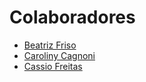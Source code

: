 # Colaboradores

- [Beatriz Friso](https://github.com/beatrizfriso)  
- [Caroliny Cagnoni](https://github.com/cgcagnoni)  
- [Cassio Freitas](https://github.com/cassiofreitas/)  
